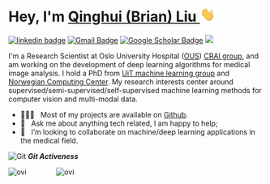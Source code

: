 <!--
### Hi there 👋
-->
<h1>Hey, I'm <a  href="https://github.com/samleoqh/">Qinghui (Brian) Liu </a> <img  src="https://raw.githubusercontent.com/ABSphreak/ABSphreak/master/gifs/Hi.gif" width="30px"></h1>

[![linkedin badge](https://img.shields.io/badge/Q.Liu-30302f?style=flat&logo=linkedin)](https://www.linkedin.com/in/brianliu7828/)
[![Gmail Badge](https://img.shields.io/badge/Q.Liu-30302f?style=flat&logo=Gmail&logoColor=red)](mailto:samleoqh@gmail.com)
[![Google Scholar Badge](https://img.shields.io/badge/Google-Scholar-red)](https://scholar.google.com/citations?user=RRXDrzsAAAAJ&hl=en)
<img src="https://komarev.com/ghpvc/?username=samleoqh&style=plastic" />



I'm a Research Scientist at Oslo University Hospital ([OUS](https://oslo-universitetssykehus.no/oslo-university-hospital)) [CRAI group](www.crai.no), and am working on the development of deep learning algorithms for medical image analysis. I hold a PhD from [UiT machine learning group](https://machine-learning.uit.no/) and [Norwegian Computing Center](www.nr.no). My research interests center around supervised/semi-supervised/self-supervised machine learning methods for computer vision and multi-modal data.<br>

<!--
- 🌱 I’m currently focusing on **Android Development** and practicing **Data Structures and Algorithms** everyday.
- 

![](https://github-readme-stats.vercel.app/api?username=samleoqh)
![github graph](https://activity-graph.herokuapp.com/graph?username=samleoqh&theme=react-dark)
[![Typing SVG](https://readme-typing-svg.herokuapp.com/?lines=Thanks+For+Visiting!!&center=true&color="FF0000")](https://github.com/samleoqh)


<img src = "https://github-readme-streak-stats.herokuapp.com?user=samleoqh&theme=dark&hide_border=false" width = 500>
<img src = "https://github-readme-stats.vercel.app/api?username=samleoqh&show_icons=true&theme=dark" width = 500>

[![Top Langs](https://github-readme-stats.vercel.app/api/top-langs/?username=samleoqh&theme=dark)](https://github.com/samleoqh/github-readme-stats)
-->

- 👨🏻‍💻 &nbsp; Most of my projects are available on [Github](https://github.com/samleoqh?tab=repositories).
- 💬 &nbsp; Ask me about anything tech related, I am happy to help;
- 🤝 &nbsp; I’m looking to collaborate on machine/deep learning applications in the medical field.

<img src="https://media.giphy.com/media/W5eoZHPpUx9sapR0eu/giphy.gif" width="30px" alt="Git"/>&nbsp;<i><b>Git Activeness</b></i></p>
 
<p><img align="left" src="https://github-readme-stats.vercel.app/api/top-langs?username=samleoqh&show_icons=true&locale=en&layout=compact&theme=github-light" alt="ovi" /></p>
<p>&nbsp;<img align="right" src="https://github-readme-stats.vercel.app/api?username=samleoqh&show_icons=true&locale=en&theme=github-light" alt="ovi" width="410" /></p>

<!--
**samleoqh/samleoqh** is a ✨ _special_ ✨ repository because its `README.md` (this file) appears on your GitHub profile.

Here are some ideas to get you started:

- 🔭 I’m currently working on ...
- 🌱 I’m currently learning ...
- 👯 I’m looking to collaborate on ...
- 🤔 I’m looking for help with ...
- 💬 Ask me about ...
- 📫 How to reach me: ...
- 😄 Pronouns: ...
- ⚡ Fun fact: ...
-->


